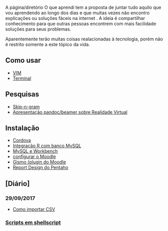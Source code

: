 A página/diretório O que aprendi tem a proposta de juntar tudo aquilo que vou aprendendo ao longo
dos dias e que muitas vezes não encontro explicações ou soluções fáceis na internet . A ideia é
compartilhar conhecimento para que outras pessoas encontrem com mais facilidade soluções para seus
problemas.

Aparentemente terão muitas coisas realacionadas à tecnologia, porém não é restrito somente a este
tópico da vida.

## Como usar ##

- [VIM](vim.md)
- [Terminal](linux.md)

## Pesquisas ##

- [Skip-n-gram](https://github.com/giuliana-marquesi/skip_n_gram/blob/master/readme.md)
- [Apresentação pandoc/beamer sobre Realidade Virtual](rv/index.md)

## Instalação ##

- [Cordova](https://github.com/ViniciusBaptista/appeso/wiki/Cordova)
- [Integração R com banco MySQL](integracaoRMySQL.md)
- [MySQL e Workbench](mySQLWorkbench.md)
- [configurar o Moodle](moodle.md)
- [Gismo (plugin do Moodle](gismo.md)
- [Report Design do Pentaho](report-design-pentaho.md)

## [Diário] ##
### 29/09/2017 ###
- [Como importar CSV](diario/290917/como-importar-csv.md)


### [Scripts em shellscript](https://github.com/giuliana-marquesi/scripts) ###
